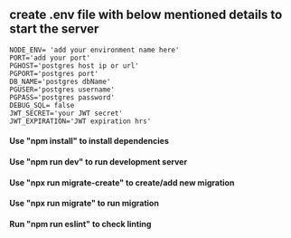 ## create .env file with below mentioned details to start the server
	NODE_ENV= 'add your environment name here'
	PORT='add your port'
	PGHOST='postgres host ip or url'
	PGPORT='postgres port'
	DB_NAME='postgres dbName'
	PGUSER='postgres username'
	PGPASS='postgres password'
	DEBUG_SQL= false
	JWT_SECRET='your JWT secret'
	JWT_EXPIRATION='JWT expiration hrs'
    
#### Use "npm install" to install dependencies

#### Use "npm run dev" to run development server

#### Use "npx run migrate-create" to create/add new migration

#### Use "npx run migrate" to run migration

#### Run "npm run eslint" to check linting